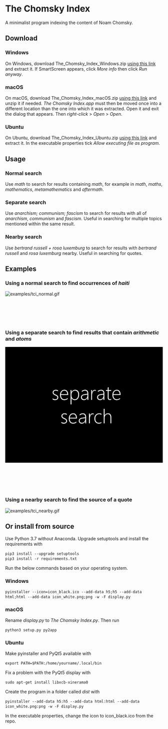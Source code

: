 # The Chomsky Index

A minimalist program indexing the content of Noam Chomsky.

## Download

### Windows

On Windows, download The_Chomsky_Index_Windows.zip [using this link](https://github.com/jasons-gh/the-chomsky-index/releases/download/v1.1.0/The_Chomsky_Index_Windows.zip) and extract it. If SmartScreen appears, click *More info* then click *Run anyway*.

### macOS

On macOS, download The_Chomsky_Index_macOS.zip [using this link](https://github.com/jasons-gh/the-chomsky-index/releases/download/v1.1.0/The_Chomsky_Index_macOS.zip) and unzip it if needed. *The Chomsky Index.app* must then be moved once into a different location than the one into which it was extracted. Open it and exit the dialog that appears. Then *right-click* > *Open* > *Open*.

### Ubuntu

On Ubuntu, download The_Chomsky_Index_Ubuntu.zip [using this link](https://github.com/jasons-gh/the-chomsky-index/releases/download/v1.1.0/The_Chomsky_Index_Ubuntu.zip) and extract it. In the executable properties tick *Allow executing file as program*.

## Usage

### Normal search

Use *math* to search for results containing *math*, for example in *math*, *maths*, *mathematics*, *metamathematics* and *aftermath*.

### Separate search

Use *anarchism; communism; fascism* to search for results with all of *anarchism*, *communism* and *fascism*. Useful in searching for multiple topics mentioned within the same result.

### Nearby search

Use *bertrand russell + rosa luxemburg* to search for results with *bertrand russell* and *rosa luxemburg* nearby. Useful in searching for quotes.

## Examples

### Using a normal search to find occurrences of *haiti*

![examples/tci_normal.gif](examples/tci_normal.gif)

<br/>

<br/>

<br/>

<br/>

### Using a separate search to find results that contain *arithmetic* and *atoms*

![examples/tci_separate.gif](examples/tci_separate.gif)

<br/>

<br/>

<br/>

<br/>

### Using a nearby search to find the source of a quote

![examples/tci_nearby.gif](examples/tci_nearby.gif)

## Or install from source

Use Python 3.7 without Anaconda. Upgrade setuptools and install the requirements with

    pip3 install --upgrade setuptools
    pip3 install -r requirements.txt

Run the below commands based on your operating system.

### Windows

    pyinstaller --icon=icon_black.ico --add-data h5;h5 --add-data html;html --add-data icon_white.png;png -w -F display.py

### macOS

Rename *display.py* to *The Chomsky Index.py*. Then run
	
	python3 setup.py py2app

### Ubuntu

Make pyinstaller and PyQt5 available with

    export PATH=$PATH:/home/yourname/.local/bin
	
Fix a problem with the PyQt5 display with

    sudo apt-get install libxcb-xinerama0
	
Create the program in a folder called *dist* with

    pyinstaller --add-data h5:h5 --add-data html:html --add-data icon_white.png:png -w -F display.py

In the executable properties, change the icon to icon_black.ico from the repo.
